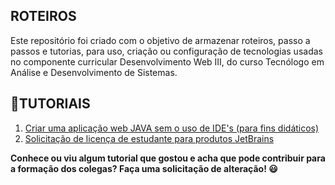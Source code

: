 ## ROTEIROS

Este repositório foi criado com o objetivo de armazenar roteiros, passo a passos e tutorias, para uso, criação ou configuração de tecnologias usadas no componente curricular Desenvolvimento Web III, do curso Tecnólogo em Análise e Desenvolvimento de Sistemas.

## :blue_book:TUTORIAIS

 1. [Criar uma aplicação web JAVA sem o uso de IDE's (para fins didáticos)](https://github.com/IFPR-WebIII/roteiros/blob/main/create-servlet.md)
 2. [Solicitação de licença de estudante para produtos JetBrains](https://github.com/IFPR-WebIII/roteiros/blob/main/licenca_estudante_jetbrains.md)



**Conhece ou viu algum tutorial que gostou e acha que pode contribuir para a formação dos colegas? Faça uma solicitação de alteração! :smiley:**
